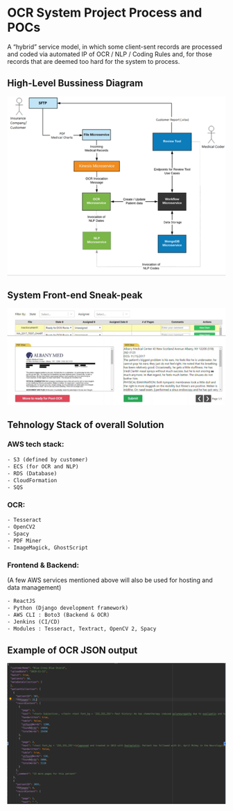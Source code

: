 # OCR System Project Process and POCs
A “hybrid” service model, in which some client-sent records are processed and coded via automated IP of OCR / NLP / Coding Rules and, for those records that are deemed too hard for the system to process.

## High-Level Bussiness Diagram
<p align="center">
    <img src="./media/business-flow.png">
</p>

## System Front-end Sneak-peak
<p align="center">
    <img src="./media/front-end.png">
</p>

## Tehnology Stack of overall Solution
### AWS tech stack:
```
- S3 (defined by customer)
- ECS (for OCR and NLP)
- RDS (Database)
- CloudFormation
- SQS
```

### OCR:
```
- Tesseract
- OpenCV2
- Spacy
- PDF Miner
- ImageMagick, GhostScript
```

### Frontend & Backend: 
(A few AWS services mentioned above will also be used for hosting and data management)
```
- ReactJS
- Python (Django development framework)
- AWS CLI : Boto3 (Backend & OCR)
- Jenkins (CI/CD)
- Modules : Tesseract, Textract, OpenCV 2, Spacy
```

## Example of OCR JSON output
<p align="center">
    <img src="./media/sample-JSON.png">
</p>

